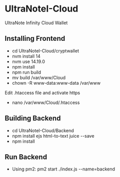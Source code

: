 # UltraNoteI-Cloud
UltraNote Infinity Cloud Wallet

## Installing Frontend
- cd UltraNoteI-Cloud/cryptwallet
- nvm install 14
- nvm use 14.19.0
- npm install
- npm run build
- mv build /var/www/Cloud
- chown -R www-data:www-data /var/www

Edit .htaccess file and activate https
- nano /var/www/Cloud/.htaccess

## Building Backend 

- cd UltraNoteI-Cloud/Backend
- npm install ejs html-to-text juice --save
- npm install

## Run Backend
- Using pm2: pm2 start ./index.js --name=backend

